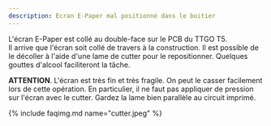 ```yaml
---
description: Ecran E-Paper mal positionné dans le boitier
---
```


L'écran E-Paper est collé au double-face sur le PCB du TTGO T5.  
Il arrive que l'écran soit collé de travers à la construction. Il est possible de le décoller à l'aide d'une lame de cutter pour le repositionner. Quelques gouttes d'alcool faciliteront la tâche.

**ATTENTION**. L'écran est très fin et très fragile. On peut le casser facilement lors de cette opération. En particulier, il ne faut pas appliquer de pression sur l'écran avec le cutter. Gardez la lame bien parallèle au circuit imprimé.

{% include faqimg.md name="cutter.jpeg" %}